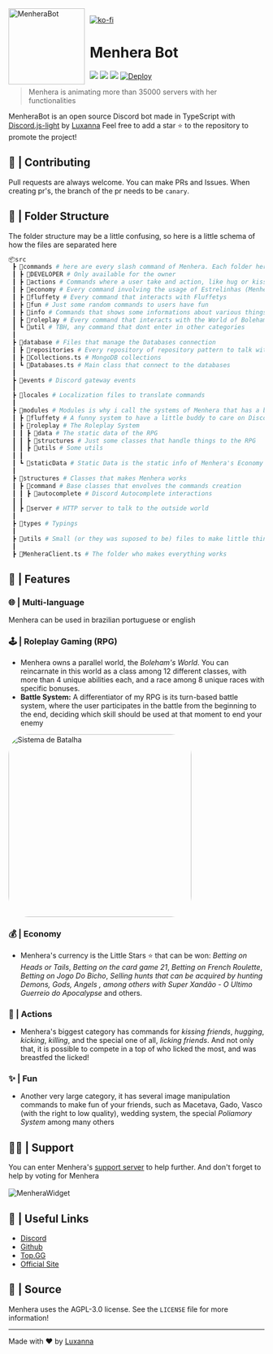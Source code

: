 <img width="150" height="150" align="left" style="float: left; margin: 0 10px 0 0;" alt="MenheraBot" src="https://i.imgur.com/jjgBki0.png">

[![ko-fi](https://www.ko-fi.com/img/githubbutton_sm.svg)](https://ko-fi.com/U6U32QC5D)

# Menhera Bot

[![](https://top.gg/api/widget/owner/708014856711962654.svg)](https://top.gg/bot/708014856711962654)
[![](https://top.gg/api/widget/servers/708014856711962654.svg)](https://discord.gg/fZMdQbA)
[![](https://top.gg/api/widget/upvotes/708014856711962654.svg)](https://top.gg/bot/708014856711962654/vote)
[![Deploy](https://github.com/MenheraBot/MenheraBot/actions/workflows/deploy.yml/badge.svg?branch=master)](https://github.com/MenheraBot/MenheraBot/actions/workflows/deploy.yml)

> Menhera is animating more than 35000 servers with her functionalities

MenheraBot is an open source Discord bot made in TypeScript with [Discord.js-light](https://www.npmjs.com/package/discord.js-light) by [Luxanna](https://github.com/ySnoopyDogy)
Feel free to add a star ⭐ to the repository to promote the project!

## 🚸 | Contributing

Pull requests are always welcome. You can make PRs and Issues. When creating pr's, the branch of the pr needs to be `canary`.

## 📁 | Folder Structure

The folder structure may be a little confusing, so here is a little schema of how the files are separated here

```bash
📦src
 ┣ 📂commands # here are every slash command of Menhera. Each folder here is a category. Subcommands are inside of it main command
 ┃ ┣ 📂DEVELOPER # Only available for the owner
 ┃ ┣ 📂actions # Commands where a user take and action, like hug or kiss
 ┃ ┣ 📂economy # Every command involving the usage of Estrelinhas (Menhera's currency system)
 ┃ ┣ 📂fluffety # Every command that interacts with Fluffetys
 ┃ ┣ 📂fun # Just some random commands to users have fun
 ┃ ┣ 📂info # Commands that shows some informations about various things
 ┃ ┣ 📂roleplay # Every command that interacts with the World of Boleham. The Roleplay Gaming system.
 ┃ ┗ 📂util # TBH, any command that dont enter in other categories
 ┃
 ┣ 📂database # Files that manage the Databases connection
 ┃ ┣ 📂repositories # Every repository of repository pattern to talk with the database
 ┃ ┣ 📜Collections.ts # MongoDB collections
 ┃ ┗ 📜Databases.ts # Main class that connect to the databases
 ┃
 ┣ 📂events # Discord gateway events
 ┃
 ┣ 📂locales # Localization files to translate commands
 ┃
 ┣ 📂modules # Modules is why i call the systems of Menhera that has a big structure
 ┃ ┣ 📂fluffety # A funny system to have a little buddy to care on Discord
 ┃ ┣ 📂roleplay # The Roleplay System
 ┃ ┃ ┣ 📂data # The static data of the RPG
 ┃ ┃ ┣ 📂structures # Just some classes that handle things to the RPG
 ┃ ┃ ┣ 📂utils # Some utils
 ┃ ┃
 ┃ ┗ 📂staticData # Static Data is the static info of Menhera's Economy System or user personalization
 ┃
 ┣ 📂structures # Classes that makes Menhera works
 ┃ ┣ 📂command # Base classes that envolves the commands creation
 ┃ ┃ ┣ 📂autocomplete # Discord Autocomplete interactions
 ┃ ┃
 ┃ ┣ 📂server # HTTP server to talk to the outside world
 ┃
 ┣ 📂types # Typings
 ┃
 ┣ 📂utils # Small (or they was suposed to be) files to make little things
 ┃
 ┣ 📜MenheraClient.ts # The folder who makes everything works
```

## 🎇 | Features

### 🌐 | Multi-language

Menhera can be used in brazilian portuguese or english

### 🕹 | Roleplay Gaming (RPG)

- Menhera owns a parallel world, the _Boleham's World_. You can reincarnate in this world as a class among 12 different classes, with more than 4 unique abilities each, and a race among 8 unique races with specific bonuses.
- **Battle System:** A differentiator of my RPG is its turn-based battle system, where the user participates in the battle from the beginning to the end, deciding which skill should be used at that moment to end your enemy

<img style="border-radius: 40px;" width="360" src="https://i.imgur.com/BWxcHdR.png" alt="Sistema de Batalha"></img>

### 💰 | Economy

- Menhera's currency is the Little Stars ⭐️ that can be won: _Betting on Heads or Tails_, _Betting on the card game 21_, _Betting on French Roulette_, _Betting on Jogo Do Bicho_, _Selling hunts that can be acquired by hunting Demons, Gods, Angels , among others with Super Xandão - O Ultimo Guerreio do Apocalypse_ and others.

### 🥰 | Actions

- Menhera's biggest category has commands for _kissing friends_, _hugging_, _kicking_, _killing_, and the special one of all, _licking friends_. And not only that, it is possible to compete in a top of who licked the most, and was breastfed the licked!

### ✨ | Fun

- Another very large category, it has several image manipulation commands to make fun of your friends, such as Macetava, Gado, Vasco (with the right to low quality), wedding system, the special _Poliamory System_ among many others

## 🙋‍♀️ | Support

You can enter Menhera's [support server](https://discord.gg/fZMdQbA) to help further. And don't forget to help by voting for Menhera
<br></br>
![MenheraWidget](https://top.gg/api/widget/708014856711962654.svg?usernamecolor=FFFFFF&topcolor=000000)

## 📑 | Useful Links

- [Discord](https://discord.gg/fZMdQbA)
- [Github](https://github.com/ySnoopyDogy/MenheraBot)
- [Top.GG](https://top.gg/bot/708014856711962654)
- [Official Site](https://menherabot.xyz)

## 📜 | Source

Menhera uses the AGPL-3.0 license. See the `LICENSE` file for more information!

---

Made with ❤️ by [Luxanna](https://github.com/ySnoopyDogy)
